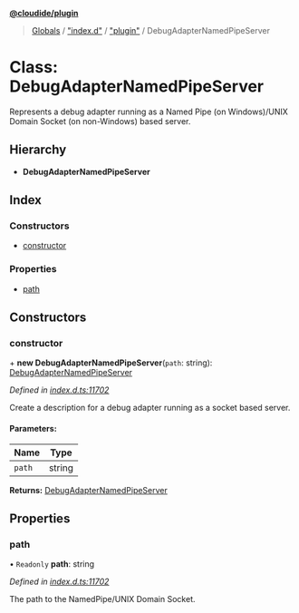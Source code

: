 **[@cloudide/plugin](../README.md)**

> [Globals](../README.md) / ["index.d"](../modules/_index_d_.md) / ["plugin"](../modules/_index_d_._plugin_.md) / DebugAdapterNamedPipeServer

# Class: DebugAdapterNamedPipeServer

Represents a debug adapter running as a Named Pipe (on Windows)/UNIX Domain Socket (on non-Windows) based server.

## Hierarchy

* **DebugAdapterNamedPipeServer**

## Index

### Constructors

* [constructor](_index_d_._plugin_.debugadapternamedpipeserver.md#constructor)

### Properties

* [path](_index_d_._plugin_.debugadapternamedpipeserver.md#path)

## Constructors

### constructor

\+ **new DebugAdapterNamedPipeServer**(`path`: string): [DebugAdapterNamedPipeServer](_index_d_._plugin_.debugadapternamedpipeserver.md)

*Defined in [index.d.ts:11702](https://github.com/shuyaqian/cloudide-plugin-api/blob/57a3a2a/index.d.ts#L11702)*

Create a description for a debug adapter running as a socket based server.

#### Parameters:

Name | Type |
------ | ------ |
`path` | string |

**Returns:** [DebugAdapterNamedPipeServer](_index_d_._plugin_.debugadapternamedpipeserver.md)

## Properties

### path

• `Readonly` **path**: string

*Defined in [index.d.ts:11702](https://github.com/shuyaqian/cloudide-plugin-api/blob/57a3a2a/index.d.ts#L11702)*

The path to the NamedPipe/UNIX Domain Socket.
